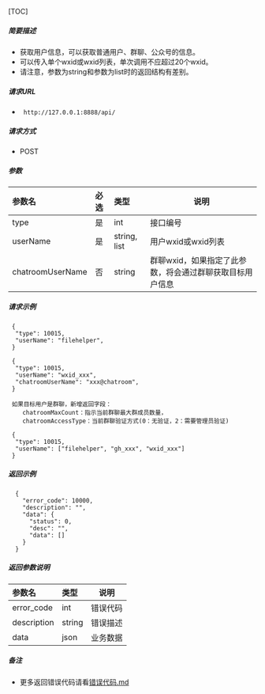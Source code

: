 


[TOC]
    
##### 简要描述

- 获取用户信息，可以获取普通用户、群聊、公众号的信息。
- 可以传入单个wxid或wxid列表，单次调用不应超过20个wxid。
- 请注意，参数为string和参数为list时的返回结构有差别。

##### 请求URL
- ` http://127.0.0.1:8888/api/`
  
##### 请求方式
- POST 

##### 参数

| 参数名              | 必选 | 类型           | 说明                             |   
|:-----------------|:---|:-------------|--------------------------------|   
| type             | 是  | int          | 接口编号                           |   
| userName         | 是  | string, list | 用户wxid或wxid列表                  |   
| chatroomUserName | 否  | string       | 群聊wxid，如果指定了此参数，将会通过群聊获取目标用户信息 |   

##### 请求示例

```
 {
  "type": 10015,
  "userName": "filehelper",
 } 
```

```
 {
  "type": 10015,
  "userName": "wxid_xxx",
  "chatroomUserName": "xxx@chatroom",
 }
 
 如果目标用户是群聊，新增返回字段：
    chatroomMaxCount：指示当前群聊最大群成员数量，
    chatroomAccessType：当前群聊验证方式(0：无验证，2：需要管理员验证)
```

```
 {
  "type": 10015,
  "userName": ["filehelper", "gh_xxx", "wxid_xxx"]
 } 
```

##### 返回示例 

``` 
  {
    "error_code": 10000,
    "description": "",
    "data": {
      "status": 0,
      "desc": "",
      "data": []
    }
  }
```

##### 返回参数说明 

| 参数名         | 类型     | 说明   |   
|:------------|:-------|------|   
| error_code  | int    | 错误代码 |   
| description | string | 错误描述 |   
| data        | json   | 业务数据 |   

##### 备注 

- 更多返回错误代码请看[错误代码.md](../错误代码.md)






